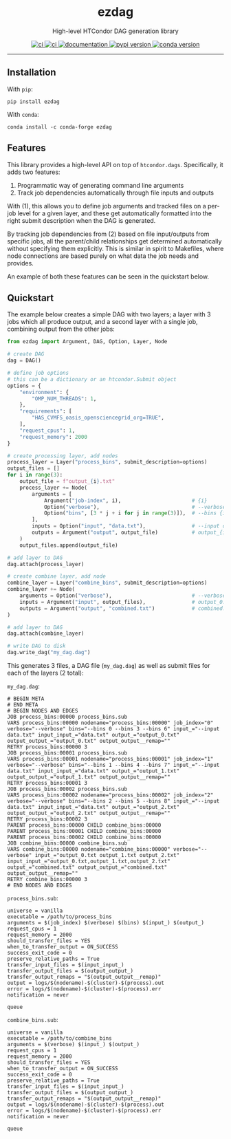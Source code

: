 <h1 align="center">ezdag</h1>

<p align="center">High-level HTCondor DAG generation library</p>

<p align="center">
  <a href="https://git.ligo.org/patrick.godwin/ezdag/-/pipelines/latest">
    <img alt="ci" src="https://git.ligo.org/patrick.godwin/ezdag/badges/main/pipeline.svg" />
  </a>
  <a href="https://git.ligo.org/patrick.godwin/ezdag/-/pipelines/latest">
    <img alt="ci" src="https://git.ligo.org/patrick.godwin/ezdag/badges/main/coverage.svg" />
  </a>
  <a href="https://docs.ligo.org/patrick.godwin/ezdag/">
    <img alt="documentation" src="https://img.shields.io/badge/docs-mkdocs%20material-blue.svg?style=flat" />
  </a>
  <a href="https://pypi.org/project/ezdag/">
    <img alt="pypi version" src="https://img.shields.io/pypi/v/ezdag.svg" />
  </a>
  <a href="https://anaconda.org/conda-forge/ezdag">
    <img alt="conda version" src="https://img.shields.io/conda/vn/conda-forge/ezdag.svg" />
  </a>
</p>

---

## Installation

With `pip`:

```
pip install ezdag
```

With `conda`:

```
conda install -c conda-forge ezdag
```

## Features

This library provides a high-level API on top of `htcondor.dags`. Specifically, it adds two features:

1. Programmatic way of generating command line arguments
2. Track job dependencies automatically through file inputs and outputs

With (1), this allows you to define job arguments and tracked files on a per-job level for a given layer,
and these get automatically formatted into the right submit description when the DAG is generated.

By tracking job dependencies from (2) based on file input/outputs from specific jobs, all the parent/child
relationships get determined automatically without specifying them explicitly. This is similar in spirit
to Makefiles, where node connections are based purely on what data the job needs and provides.

An example of both these features can be seen in the quickstart below.

## Quickstart

The example below creates a simple DAG with two layers; a layer with 3 jobs which all produce output, and
a second layer with a single job, combining output from the other jobs:

```python
from ezdag import Argument, DAG, Option, Layer, Node

# create DAG
dag = DAG()

# define job options
# this can be a dictionary or an htcondor.Submit object
options = {
    "environment": {
        "OMP_NUM_THREADS": 1,
    },
    "requirements": [
        "HAS_CVMFS_oasis_opensciencegrid_org=TRUE",
    ],
    "request_cpus": 1,
    "request_memory": 2000
}

# create processing layer, add nodes
process_layer = Layer("process_bins", submit_description=options)
output_files = []
for i in range(3):
    output_file = f"output_{i}.txt"
    process_layer += Node(
        arguments = [
            Argument("job-index", i),                       # {i}
            Option("verbose"),                              # --verbose
            Option("bins", [3 * j + i for j in range(3)]),  # --bins {i} --bins {3 + i} --bins {6 + i}
        ],
        inputs = Option("input", "data.txt"),               # --input data.txt
        outputs = Argument("output", output_file)           # output_{i}.txt
    )
    output_files.append(output_file)

# add layer to DAG
dag.attach(process_layer)

# create combine layer, add node
combine_layer = Layer("combine_bins", submit_description=options)
combine_layer += Node(
    arguments = Option("verbose"),                          # --verbose
    inputs = Argument("input", output_files),               # output_0.txt output_1.txt output_2.txt
    outputs = Argument("output", "combined.txt")            # combined.txt
)

# add layer to DAG
dag.attach(combine_layer)

# write DAG to disk
dag.write_dag("my_dag.dag")
```

This generates 3 files, a DAG file (`my_dag.dag`) as well as submit files for each of the layers (2 total):

`my_dag.dag`:

```
# BEGIN META
# END META
# BEGIN NODES AND EDGES
JOB process_bins:00000 process_bins.sub
VARS process_bins:00000 nodename="process_bins:00000" job_index="0" verbose="--verbose" bins="--bins 0 --bins 3 --bins 6" input_="--input data.txt" input_input_="data.txt" output_="output_0.txt" output_output_="output_0.txt" output_output__remap=""
RETRY process_bins:00000 3
JOB process_bins:00001 process_bins.sub
VARS process_bins:00001 nodename="process_bins:00001" job_index="1" verbose="--verbose" bins="--bins 1 --bins 4 --bins 7" input_="--input data.txt" input_input_="data.txt" output_="output_1.txt" output_output_="output_1.txt" output_output__remap=""
RETRY process_bins:00001 3
JOB process_bins:00002 process_bins.sub
VARS process_bins:00002 nodename="process_bins:00002" job_index="2" verbose="--verbose" bins="--bins 2 --bins 5 --bins 8" input_="--input data.txt" input_input_="data.txt" output_="output_2.txt" output_output_="output_2.txt" output_output__remap=""
RETRY process_bins:00002 3
PARENT process_bins:00000 CHILD combine_bins:00000
PARENT process_bins:00001 CHILD combine_bins:00000
PARENT process_bins:00002 CHILD combine_bins:00000
JOB combine_bins:00000 combine_bins.sub
VARS combine_bins:00000 nodename="combine_bins:00000" verbose="--verbose" input_="output_0.txt output_1.txt output_2.txt" input_input_="output_0.txt,output_1.txt,output_2.txt" output_="combined.txt" output_output_="combined.txt" output_output__remap=""
RETRY combine_bins:00000 3
# END NODES AND EDGES
```

`process_bins.sub`:

```
universe = vanilla
executable = /path/to/process_bins
arguments = $(job_index) $(verbose) $(bins) $(input_) $(output_)
request_cpus = 1
request_memory = 2000
should_transfer_files = YES
when_to_transfer_output = ON_SUCCESS
success_exit_code = 0
preserve_relative_paths = True
transfer_input_files = $(input_input_)
transfer_output_files = $(output_output_)
transfer_output_remaps = "$(output_output__remap)"
output = logs/$(nodename)-$(cluster)-$(process).out
error = logs/$(nodename)-$(cluster)-$(process).err
notification = never

queue
```

`combine_bins.sub`:

```
universe = vanilla
executable = /path/to/combine_bins
arguments = $(verbose) $(input_) $(output_)
request_cpus = 1
request_memory = 2000
should_transfer_files = YES
when_to_transfer_output = ON_SUCCESS
success_exit_code = 0
preserve_relative_paths = True
transfer_input_files = $(input_input_)
transfer_output_files = $(output_output_)
transfer_output_remaps = "$(output_output__remap)"
output = logs/$(nodename)-$(cluster)-$(process).out
error = logs/$(nodename)-$(cluster)-$(process).err
notification = never

queue
```
